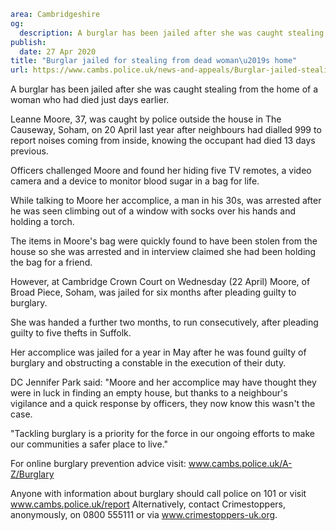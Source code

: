 ```yaml
area: Cambridgeshire
og:
  description: A burglar has been jailed after she was caught stealing from the home of a woman who had died just days earlier.
publish:
  date: 27 Apr 2020
title: "Burglar jailed for stealing from dead woman\u2019s home"
url: https://www.cambs.police.uk/news-and-appeals/Burglar-jailed-stealing-from-dead-womans-home
```

A burglar has been jailed after she was caught stealing from the home of a woman who had died just days earlier.

Leanne Moore, 37, was caught by police outside the house in The Causeway, Soham, on 20 April last year after neighbours had dialled 999 to report noises coming from inside, knowing the occupant had died 13 days previous.

Officers challenged Moore and found her hiding five TV remotes, a video camera and a device to monitor blood sugar in a bag for life.

While talking to Moore her accomplice, a man in his 30s, was arrested after he was seen climbing out of a window with socks over his hands and holding a torch.

The items in Moore's bag were quickly found to have been stolen from the house so she was arrested and in interview claimed she had been holding the bag for a friend.

However, at Cambridge Crown Court on Wednesday (22 April) Moore, of Broad Piece, Soham, was jailed for six months after pleading guilty to burglary.

She was handed a further two months, to run consecutively, after pleading guilty to five thefts in Suffolk.

Her accomplice was jailed for a year in May after he was found guilty of burglary and obstructing a constable in the execution of their duty.

DC Jennifer Park said: "Moore and her accomplice may have thought they were in luck in finding an empty house, but thanks to a neighbour's vigilance and a quick response by officers, they now know this wasn't the case.

"Tackling burglary is a priority for the force in our ongoing efforts to make our communities a safer place to live."

For online burglary prevention advice visit: www.cambs.police.uk/A-Z/Burglary

Anyone with information about burglary should call police on 101 or visit www.cambs.police.uk/report Alternatively, contact Crimestoppers, anonymously, on 0800 555111 or via www.crimestoppers-uk.org.
